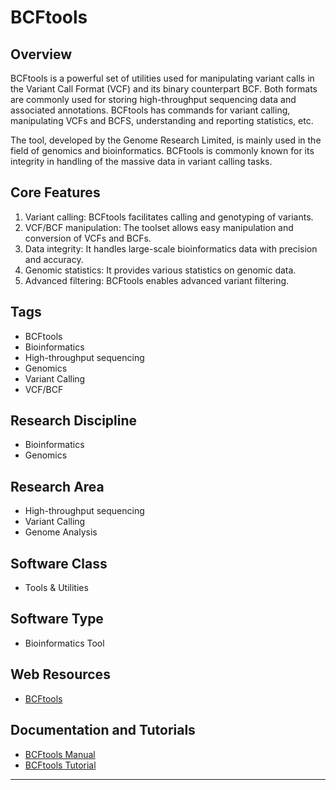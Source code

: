 # BCFtools

## Overview
BCFtools is a powerful set of utilities used for manipulating variant calls in the Variant Call Format (VCF) and its binary counterpart BCF. Both formats are commonly used for storing high-throughput sequencing data and associated annotations. BCFtools has commands for variant calling, manipulating VCFs and BCFS, understanding and reporting statistics, etc. 

The tool, developed by the Genome Research Limited, is mainly used in the field of genomics and bioinformatics. BCFtools is commonly known for its integrity in handling of the massive data in variant calling tasks.

## Core Features
1. Variant calling: BCFtools facilitates calling and genotyping of variants.
2. VCF/BCF manipulation: The toolset allows easy manipulation and conversion of VCFs and BCFs.
3. Data integrity: It handles large-scale bioinformatics data with precision and accuracy.
4. Genomic statistics: It provides various statistics on genomic data.
5. Advanced filtering: BCFtools enables advanced variant filtering.

## Tags
- BCFtools
- Bioinformatics
- High-throughput sequencing
- Genomics
- Variant Calling
- VCF/BCF

## Research Discipline
- Bioinformatics
- Genomics

## Research Area
- High-throughput sequencing
- Variant Calling
- Genome Analysis

## Software Class
- Tools & Utilities

## Software Type
- Bioinformatics Tool

## Web Resources
- [BCFtools](http://samtools.github.io/bcftools/)

## Documentation and Tutorials
- [BCFtools Manual](http://samtools.github.io/bcftools/bcftools.html)
- [BCFtools Tutorial](https://evodify.com/bcftools-tutorial/)
--------------------------------------
